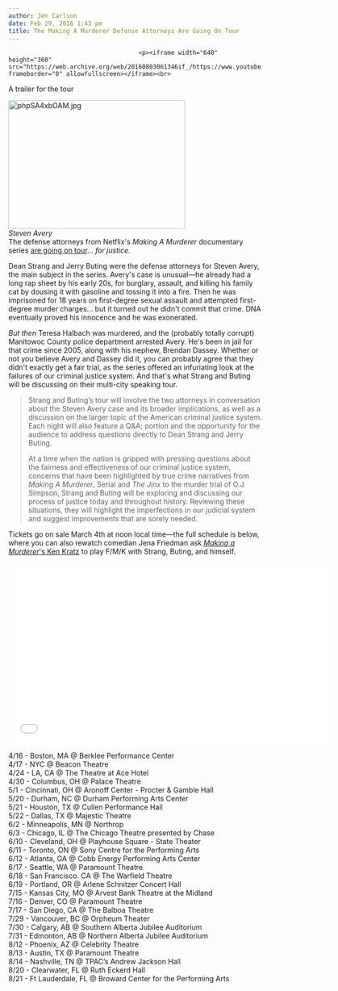 ```yaml
---
author: Jen Carlson
date: Feb 29, 2016 1:43 pm
title: The Making A Murderer Defense Attorneys Are Going On Tour
---
```


	
										<p><iframe width="640" height="360" src="https://web.archive.org/web/20160803061346if_/https://www.youtube.com/embed/uF8o_5vloZc" frameborder="0" allowfullscreen></iframe><br>
<span class="photo_caption">A trailer for the tour</span></p>

<p><span class="mt-enclosure mt-enclosure-image" style="display: inline;"> </span></p><div class="image-right"> <img alt="phpSA4xbOAM.jpg" src="https://web.archive.org/web/20160803061346im_/http://gothamist.com/attachments/arts_jen/phpSA4xbOAM.jpg" width="350" height="255"> <br> <i style=" width:350px; ;display:block"> Steven Avery</i></div> The defense attorneys from Netflix&apos;s <em>Making A Murderer</em> documentary series <a href="ConversationonJustice.com">are going on tour</a>... <em>for justice</em>. <p></p>

<p>Dean Strang and Jerry Buting were the defense attorneys for Steven Avery, the main subject in the series. Avery&apos;s case is unusual&#x2014;he already had a long rap sheet by his early 20s, for burglary, assault, and killing his family cat by dousing it with gasoline and tossing it into a fire. Then he was imprisoned for 18 years on first-degree sexual assault and attempted first-degree murder charges... but it turned out he didn&apos;t commit that crime. DNA eventually proved his innocence and he was exonerated. </p>

<p><em>But then</em> Teresa Halbach was murdered, and the (probably totally corrupt) Manitowoc County police department arrested Avery. He&apos;s been in jail for that crime since 2005, along with his nephew, Brendan Dassey. Whether or not you believe Avery and Dassey did it, you can probably agree that they didn&apos;t exactly get a fair trial, as the series offered an infuriating look at the failures of our criminal justice system. And that&apos;s what Strang and Buting will be discussing on their multi-city speaking tour.</p>

<blockquote>Strang and Buting&#x2019;s tour will involve the two attorneys in conversation about the Steven Avery case and its broader implications, as well as a discussion on the larger topic of the American criminal justice system. Each night will also feature a Q&amp;A; portion and the opportunity for the audience to address questions directly to Dean Strang and Jerry Buting.
 
At a time when the nation is gripped with pressing questions about the fairness and effectiveness of our criminal justice system, concerns that have been highlighted by true crime narratives from <em>Making A Murderer</em>, Serial and <em>The Jinx</em> to the murder trial of O.J. Simpson, Strang and Buting will be exploring and discussing our process of justice today and throughout history. Reviewing these situations, they will highlight the imperfections in our judicial system and suggest improvements that are sorely needed.</blockquote>
 
Tickets go on sale March 4th at noon local time&#x2014;the full schedule is below, where you can also rewatch comedian Jena Friedman ask <a href="https://web.archive.org/web/20160803061346/http://gothamist.com/2016/01/19/making_a_murderer_ken_kratz.php"><em>Making a Murderer</em>&apos;s Ken Kratz</a> to play F/M/K with Strang, Buting, and himself.
<p></p><p>
<iframe frameborder="0" width="640" height="360" src="//web.archive.org/web/20160803061346if_/http://www.dailymotion.com/embed/video/x3najtb" allowfullscreen></iframe>

</p><p>4/16 - Boston, MA @ Berklee Performance Center<br>
4/17 - NYC @ Beacon Theatre<br>
4/24 - LA, CA @ The Theatre at Ace Hotel<br>
4/30 - Columbus, OH @ Palace Theatre<br>
5/1 - Cincinnati, OH @ Aronoff Center - Procter &amp; Gamble Hall<br>
5/20 - Durham, NC @ Durham Performing Arts Center<br>
5/21 - Houston, TX @ Cullen Performance Hall<br>
5/22 - Dallas, TX @ Majestic Theatre<br>
6/2 - Minneapolis, MN @ Northrop<br>
6/3 - Chicago, IL @ The Chicago Theatre presented by Chase<br>
6/10 - Cleveland, OH @ Playhouse Square - State Theater<br>
6/11 - Toronto, ON @ Sony Centre for the Performing Arts<br>
6/12 - Atlanta, GA @ Cobb Energy Performing Arts Center<br>
6/17 - Seattle, WA @ Paramount Theatre<br>
6/18 - San Francisco. CA @ The Warfield Theatre<br>
6/19 - Portland, OR @ Arlene Schnitzer Concert Hall<br>
7/15 - Kansas City, MO @ Arvest Bank Theatre at the Midland<br>
7/16 - Denver, CO @ Paramount Theatre<br>
7/17 - San Diego, CA @ The Balboa Theatre<br>
7/29 - Vancouver, BC @ Orpheum Theater<br>
7/30 - Calgary, AB @ Southern Alberta Jubilee Auditorium<br>
7/31 - Edmonton, AB @ Northern Alberta Jubilee Auditorium<br>
8/12  - Phoenix, AZ @ Celebrity Theatre<br>
8/13 - Austin, TX @ Paramount Theatre<br>
8/14 - Nashville, TN @ TPAC&#x2019;s Andrew Jackson Hall<br>
8/20 - Clearwater, FL @ Ruth Eckerd Hall<br>
8/21 - Ft Lauderdale, FL @ Broward Center for the Performing Arts</p>					
										
									
				